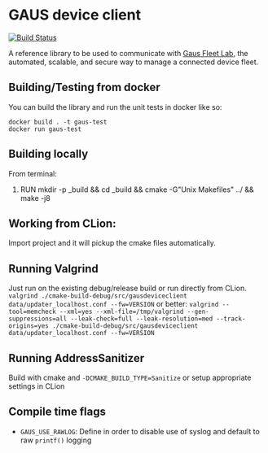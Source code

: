 # GAUS device client

[![Build Status](https://codebuild.eu-west-1.amazonaws.com/badges?uuid=eyJlbmNyeXB0ZWREYXRhIjoiSEZiVnYyMEVKdTFaTU9rRnJabDZYNE5oZnBKU08wbVlXYUZpendvQkdDbDhNOXAzaHgwUERmaVpMemFJcmtUdFk5TXFaTDZ5UnNTaUwvMkF3ZlVEK1VFPSIsIml2UGFyYW1ldGVyU3BlYyI6IndEZ280NTczcEZmMXhUNzgiLCJtYXRlcmlhbFNldFNlcmlhbCI6MX0%3D&branch=master)](https://eu-west-1.console.aws.amazon.com/codesuite/codebuild/projects/c-cpp-demo/details)

A reference library to be used to communicate with [Gaus Fleet Lab](https://gaus.incubation.io/), the automated,
scalable, and secure way to manage a connected device fleet.

## Building/Testing from docker
You can build the library and run the unit tests in docker like so:
```
docker build . -t gaus-test
docker run gaus-test
```

## Building locally
From terminal:
  1) RUN mkdir -p _build && cd _build && cmake -G"Unix Makefiles" ../ && make -j8

## Working from CLion:
Import project and it will pickup the cmake files automatically.

## Running Valgrind
Just run on the existing debug/release build or run directly from CLion.
`valgrind ./cmake-build-debug/src/gausdeviceclient data/updater_localhost.conf --fw=VERSION`
or better:
`valgrind --tool=memcheck --xml=yes --xml-file=/tmp/valgrind --gen-suppressions=all --leak-check=full --leak-resolution=med --track-origins=yes ./cmake-build-debug/src/gausdeviceclient data/updater_localhost.conf --fw=VERSION`


## Running AddressSanitizer
Build with cmake and `-DCMAKE_BUILD_TYPE=Sanitize` or setup appropriate settings in CLion

## Compile time flags
- `GAUS_USE_RAWLOG`: Define in order to disable use of syslog and default to raw `printf()` logging
